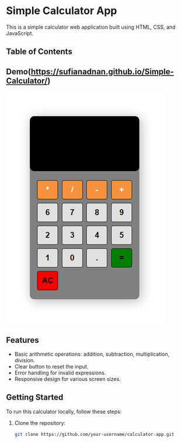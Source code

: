 # Simple Calculator App

This is a simple calculator web application built using HTML, CSS, and JavaScript.

## Table of Contents


## Demo(https://sufianadnan.github.io/Simple-Calculator/)

![Calculator Screenshot](Screenshot.png)

## Features

- Basic arithmetic operations: addition, subtraction, multiplication, division.
- Clear button to reset the input.
- Error handling for invalid expressions.
- Responsive design for various screen sizes.

## Getting Started

To run this calculator locally, follow these steps:

1. Clone the repository:

   ```bash
   git clone https://github.com/your-username/calculator-app.git
